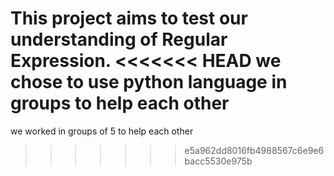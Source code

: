 This project aims to test our understanding of Regular Expression.
<<<<<<< HEAD
we chose to use python language
in groups to help each other
=======
we worked in groups of 5 to help each other
>>>>>>> e5a962dd8016fb4988567c6e9e6bacc5530e975b
